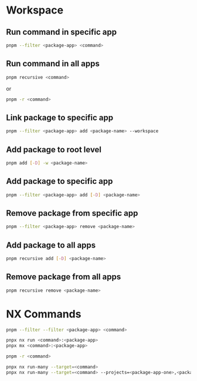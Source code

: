# Workspace

## Run command in specific app

```bash
pnpm --filter <package-app> <command>
```

## Run command in all apps

```bash
pnpm recursive <command>
```

or

```bash
pnpm -r <command>
```

## Link package to specific app

```bash
pnpm --filter <package-app> add <package-name> --workspace
```

## Add package to root level

```bash
pnpm add [-D] -w <package-name>
```

## Add package to specific app

```bash
pnpm --filter <package-app> add [-D] <package-name>
```

## Remove package from specific app

```bash
pnpm --filter <package-app> remove <package-name>
```

## Add package to all apps

```bash
pnpm recursive add [-D] <package-name>
```

## Remove package from all apps

```bash
pnpm recursive remove <package-name>
```

# NX Commands

```bash
pnpm --filter --filter <package-app> <command>

pnpx nx run <command>:<package-app>
pnpx mx <command>:<package-app>
```

```bash
pnpm -r <command>

pnpx nx run-many --target=<command>
pnpx nx run-many --target=<command> --projects=<package-app-one>,<package-app-two>
```

